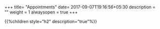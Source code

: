 +++
title= "Appointments"
date= 2017-09-07T19:16:56+05:30
description = ""
weight = 1
alwaysopen = true
+++


{{%children style="h2" description="true"%}}
